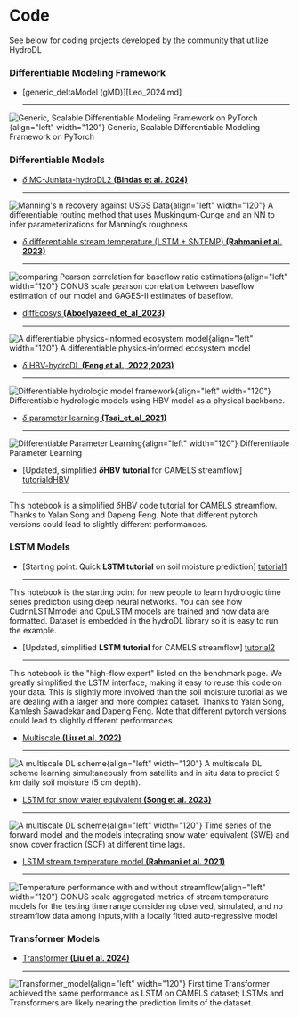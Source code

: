 # Code 

See below for coding projects developed by the community that utilize HydroDL
### Differentiable Modeling Framework
<div class="result" markdown>
  <div class="grid cards" markdown>

-   [generic_deltaModel (gMD)][Leo_2024.md]

    ---
![Generic, Scalable Differentiable Modeling Framework on PyTorch](../assets/project-figures/gMD.jpg){align="left" width="120"}
Generic, Scalable Differentiable Modeling Framework on PyTorch


  </div>
</div>

### Differentiable Models

<div class="result" markdown>
  <div class="grid cards" markdown>

-   [$\delta$ MC-Juniata-hydroDL2 __(Bindas et al. 2024)__][bindas_2023.md]

    ---
![Manning's n recovery against USGS Data](../assets/project-figures/wrcr27009-fig-0001-m.jpg){align="left" width="120"}
A differentiable routing method that uses Muskingum-Cunge and an NN to infer parameterizations for Manning’s roughness


  </div>
</div>
<div class="result" markdown>
  <div class="grid cards" markdown>

-   [$\delta$ differentiable stream temperature (LSTM + SNTEMP) __(Rahmani et al. 2023)__][Rahmani_et_al_2023.md]

    ---
![comparing Pearson correlation for baseflow ratio estimations](../assets/project-figures/Fig5_Rahmani2023.PNG){align="left" width="120"}
CONUS scale pearson correlation between baseflow estimation of our model and GAGES-II estimates of baseflow.

  </div>
</div>

<div class="result" markdown>
  <div class="grid cards" markdown>

-   [diffEcosys __(Aboelyazeed_et_al_2023)__][Aboelyazeed_et_al_2023.md]

    ---
![A differentiable physics-informed ecosystem model](../assets/project-figures/Aboelyazeed_2023.png){align="left" width="120"}
A differentiable physics-informed ecosystem model 

  </div>
</div>
<div class="result" markdown>
  <div class="grid cards" markdown>

-   [$\delta$ HBV-hydroDL __(Feng et al., 2022,2023)__][feng_2023.md]

    ---
![Differentiable hydrologic model framework](../assets/project-figures/diffHBV.png){align="left" width="120"}
Differentiable hydrologic models using HBV model as a physical backbone.

  </div>
</div>

<div class="result" markdown>
  <div class="grid cards" markdown>

-   [$\delta$ parameter learning __(Tsai_et_al_2021)__][Tsai_et_al_2021.md]

    ---
![Differentiable Parameter Learning](../assets/project-figures/Tsai_etal2021.png){align="left" width="120"}
Differentiable Parameter Learning

  </div>
</div>


<div class="result" markdown>
  <div class="grid cards" markdown>

-   [Updated, simplified __$\delta$HBV tutorial__ for CAMELS streamflow] [tutorialdHBV]
  
    --- 
This notebook is a simplified $\delta$HBV code tutorial for CAMELS streamflow. Thanks to Yalan Song and Dapeng Feng. Note that different pytorch versions could lead to slightly different performances. 


  </div>
</div>


### LSTM Models

<div class="result" markdown>
  <div class="grid cards" markdown>

-   [Starting point: Quick __LSTM tutorial__ on soil moisture prediction] [tutorial1]
  
    --- 
This notebook is the starting point for new people to learn hydrologic time series prediction using deep neural networks. You can see how CudnnLSTMmodel and CpuLSTM models are trained and how data are formatted. Dataset is embedded in the hydroDL library so it is easy to run the example.


  </div>
</div>



<div class="result" markdown>
  <div class="grid cards" markdown>

-   [Updated, simplified __LSTM tutorial__ for CAMELS streamflow] [tutorial2]
  
    --- 
This notebook is the "high-flow expert" listed on the benchmark page. We greatly simplified the LSTM interface, making it easy to reuse this code on your data. This is slightly more involved than the soil moisture tutorial as we are dealing with a larger and more complex dataset. Thanks to Yalan Song, Kamlesh Sawadekar and Dapeng Feng. Note that different pytorch versions could lead to slightly different performances. 


  </div>
</div>

<div class="result" markdown>
  <div class="grid cards" markdown>

-   [Multiscale __(Liu et al. 2022)__][liu_2022.md]

    --- 
![A multiscale DL scheme](../assets/project-figures/liu_2022.jpg){align="left" width="120"}
A multiscale DL scheme learning simultaneously from satellite and in situ data to predict 9 km daily soil moisture (5 cm depth). 

  </div>
</div>

<div class="result" markdown>
  <div class="grid cards" markdown>

-   [LSTM for snow water equivalent __(Song et al. 2023)__][Song_SWE_2023.md]
   
    ---
![A multiscale DL scheme](../assets/project-figures/Song_2023_SWE.png){align="left" width="120"}
Time series of the forward model and the models integrating snow water equivalent (SWE) and snow cover fraction (SCF) at different time lags. 

  </div>
</div>
<div class="result" markdown>
  <div class="grid cards" markdown>

-   [LSTM stream temperature model __(Rahmani et al. 2021)__][Rahmani_et_al_2021.md]
   
    ---
![Temperature performance with and without streamflow](../assets/project-figures/Rahmani_et_al_2021.PNG){align="left" width="120"}
CONUS scale aggregated metrics of stream temperature models for the testing time range considering observed, simulated, and no streamflow data among inputs,with a locally fitted auto-regressive model

  </div>
</div>

### Transformer Models

<div class="result" markdown>
  <div class="grid cards" markdown>

-   [Transformer __(Liu et al. 2024)__][liu_2024.md]

    --- 
![Transformer_model](../assets/project-figures/liu_2024.jpg){align="left" width="120"}
First time Transformer achieved the same performance as LSTM on CAMELS dataset; LSTMs and Transformers are likely nearing the prediction limits of the dataset.

  </div>
</div>

  [feng_2023.md]: ../codes/feng_2023.md
  [tutorialdHBV]: https://colab.research.google.com/drive/12sGKg-hy0o2s_2T8-9Yg47kZuliDvD1x#scrollTo=2ZJZDSlqrpFw
  [tutorial1]: https://colab.research.google.com/drive/1C4LIgMcqef3WxEd8TosLXP6tGD-CAXsJ
  [tutorial2]: https://bit.ly/47KqJHK
  [bindas_2023.md]: ../codes/bindas_2023.md
  [liu_2022.md]: ../codes/liu_2022.md
  [Song_SWE_2023.md]: ../codes/Song_SWE_2023.md
  [Rahmani_et_al_2021.md]: ../codes/Rahmani_et_al_2021.md
  [Aboelyazeed_et_al_2023.md]: ../codes/Aboelyazeed_2023.md
  [Tsai_et_al_2021.md]: ../codes/Tsai_2021.md
  [Rahmani_et_al_2023.md]: ../codes/Rahmani_et_al_2023.md
  [liu_2024.md]: ../codes/liu_2024.md

